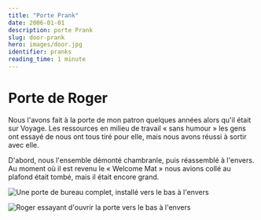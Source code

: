 ```yaml
---
title: "Porte Prank"
date: 2006-01-01
description: porte Prank
slug: door-prank
hero: images/door.jpg
identifier: pranks
reading_time: 1 minute
---
```


# Porte de Roger

Nous l'avons fait à la porte de mon patron quelques années alors qu'il était sur Voyage. Les ressources en milieu de travail « sans humour » les gens ont essayé de nous ont tous tiré pour elle, mais nous avons réussi à sortir avec elle.

D'abord, nous l'ensemble démonté chambranle, puis réassemblé à l'envers. Au moment où il est revenu le « Welcome Mat » nous avions collé au plafond était tombé, mais il était encore grand.

![Une porte de bureau complet, installé vers le bas à l'envers](/posts/pranks/images/Door-1.jpg)

![Roger essayant d'ouvrir la porte vers le bas à l'envers](/posts/pranks/images/Door-2.jpg)

